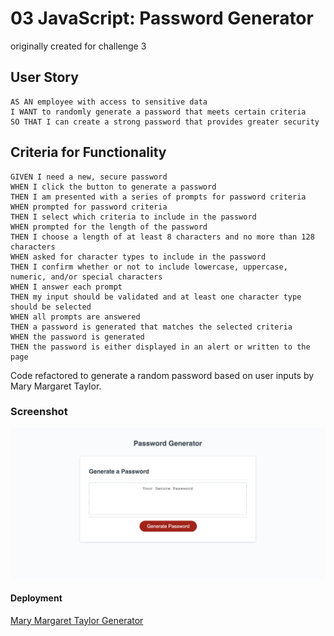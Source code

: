 # 03 JavaScript: Password Generator 
originally created for challenge 3

## User Story

```
AS AN employee with access to sensitive data
I WANT to randomly generate a password that meets certain criteria
SO THAT I can create a strong password that provides greater security
```

## Criteria for Functionality

```
GIVEN I need a new, secure password
WHEN I click the button to generate a password
THEN I am presented with a series of prompts for password criteria
WHEN prompted for password criteria
THEN I select which criteria to include in the password
WHEN prompted for the length of the password
THEN I choose a length of at least 8 characters and no more than 128 characters
WHEN asked for character types to include in the password
THEN I confirm whether or not to include lowercase, uppercase, numeric, and/or special characters
WHEN I answer each prompt
THEN my input should be validated and at least one character type should be selected
WHEN all prompts are answered
THEN a password is generated that matches the selected criteria
WHEN the password is generated
THEN the password is either displayed in an alert or written to the page
``` 

Code refactored to generate a random password based on user inputs by Mary Margaret Taylor.

### Screenshot
![deployment](./Assets/password-generator-screenshot.png)

#### Deployment
[Mary Margaret Taylor Generator](https://mmtaylor7.github.io/Challenge-3-Mary-Taylor/)




